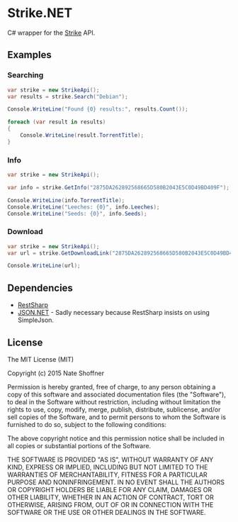 # Strike.NET

C# wrapper for the [Strike](https://getstrike.net/) API.

## Examples

### Searching
```csharp
var strike = new StrikeApi();
var results = strike.Search("Debian");

Console.WriteLine("Found {0} results:", results.Count());

foreach (var result in results)
{
	Console.WriteLine(result.TorrentTitle);
}
```

### Info
```csharp
var strike = new StrikeApi();

var info = strike.GetInfo("2875DA262892568665D580B2043E5C0D49BD409F");

Console.WriteLine(info.TorrentTitle);
Console.WriteLine("Leeches: {0}", info.Leeches);
Console.WriteLine("Seeds: {0}", info.Seeds);
```

###  Download
```csharp
var strike = new StrikeApi();
var url = strike.GetDownloadLink("2875DA262892568665D580B2043E5C0D49BD409F");

Console.WriteLine(url);
```

## Dependencies
* [RestSharp](http://restsharp.org/)
* [JSON.NET](http://www.newtonsoft.com/json) - Sadly necessary because RestSharp insists on using SimpleJson.


## License

The MIT License (MIT)

Copyright (c) 2015 Nate Shoffner

Permission is hereby granted, free of charge, to any person obtaining a copy
of this software and associated documentation files (the "Software"), to deal
in the Software without restriction, including without limitation the rights
to use, copy, modify, merge, publish, distribute, sublicense, and/or sell
copies of the Software, and to permit persons to whom the Software is
furnished to do so, subject to the following conditions:

The above copyright notice and this permission notice shall be included in
all copies or substantial portions of the Software.

THE SOFTWARE IS PROVIDED "AS IS", WITHOUT WARRANTY OF ANY KIND, EXPRESS OR
IMPLIED, INCLUDING BUT NOT LIMITED TO THE WARRANTIES OF MERCHANTABILITY,
FITNESS FOR A PARTICULAR PURPOSE AND NONINFRINGEMENT. IN NO EVENT SHALL THE
AUTHORS OR COPYRIGHT HOLDERS BE LIABLE FOR ANY CLAIM, DAMAGES OR OTHER
LIABILITY, WHETHER IN AN ACTION OF CONTRACT, TORT OR OTHERWISE, ARISING FROM,
OUT OF OR IN CONNECTION WITH THE SOFTWARE OR THE USE OR OTHER DEALINGS IN
THE SOFTWARE.
